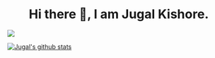 <h1 align="center"> Hi there 👋, I am Jugal Kishore.</h1>

![](https://komarev.com/ghpvc/?username=your-github-username)

[![Jugal's github stats](https://github-readme-stats.vercel.app/api?username=crazyuploader)](https://github.com/anuraghazra/github-readme-stats)
